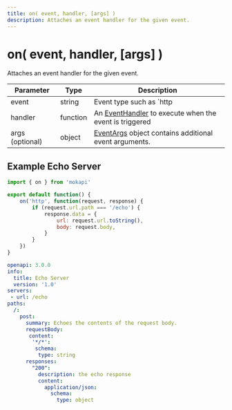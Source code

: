 ```yaml
---
title: on( event, handler, [args] )
description: Attaches an event handler for the given event.
---
```

# on( event, handler, [args] )

Attaches an event handler for the given event.

| Parameter        | Type     | Description                                                                                                        |
|------------------|----------|--------------------------------------------------------------------------------------------------------------------|
| event            | string   | Event type such as `http                                                                                           |
| handler          | function | An [EventHandler](/docs/javascript-api/mokapi/eventhandler/eventhandler.md) to execute when the event is triggered |
| args (optional)  | object   | [EventArgs](/docs/javascript-api/mokapi/eventhandler/eventargs.md) object contains additional event arguments.     | 

## Example Echo Server

```javascript tab=echo.js
import { on } from 'mokapi'

export default function() {
    on('http', function(request, response) {
        if (request.url.path === '/echo') {
            response.data = {
                url: request.url.toString(),
                body: request.body,
            }
        }
    })
}
```

```yaml tab=echo.yaml
openapi: 3.0.0
info:
  title: Echo Server
  version: '1.0'
servers:
 - url: /echo
paths:
  /:
    post:
      summary: Echoes the contents of the request body.
      requestBody: 
       content: 
        '*/*':
         schema:
          type: string
      responses:
        "200":
          description: the echo response
          content:
            application/json:
              schema:
                type: object
```